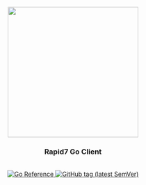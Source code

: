 <div align="center">
  <br/>
  <img src="https://res.cloudinary.com/stellaraf/image/upload/v1604277355/stellar-logo-gradient.svg" width="300" />
  <br/>
  <h3>Rapid7 Go Client</a></h3>
  <br/>
  <a href="https://pkg.go.dev/github.com/stellaraf/go-rapid7">
    <img src="https://pkg.go.dev/badge/github.com/stellaraf/go-rapid7.svg" alt="Go Reference">
  </a>
  <a href="https://github.com/stellaraf/go-rapid7/tags">
    <img alt="GitHub tag (latest SemVer)" src="https://img.shields.io/github/v/tag/stellaraf/go-rapid7?color=%2306D6A0&label=version">
  </a>
  <br/>
  <br/>
</div>